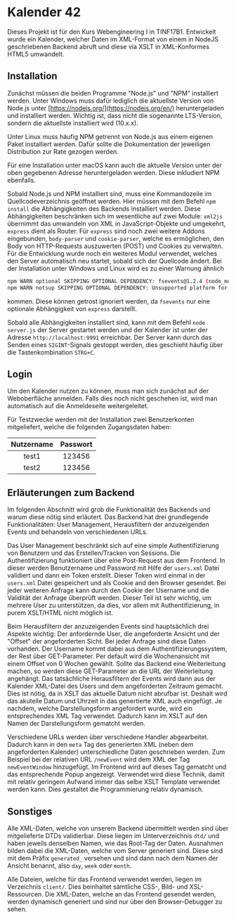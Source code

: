 # Kalender 42

Dieses Projekt ist für den Kurs Webengineering I in TINF17B1.
Entwickelt wurde ein Kalender, welcher Daten im XML-Format von einem in NodeJS
geschriebenen Backend abruft und diese via XSLT in XML-Konformes HTML5 umwandelt.

## Installation

Zunächst müssen die beiden Programme "Node.js" und "NPM" installiert werden.
Unter Windows muss dafür lediglich die aktuellste Version von Node.js unter
[https://nodejs.org/](https://nodejs.org/en/) heruntergeladen und installiert werden.
Wichtig ist, dass nicht die sogenannte LTS-Version, sondern die aktuellste installiert wird (10.x.x).

Unter Linux muss häufig NPM getrennt von Node.js aus einem eigenen Paket installiert werden.
Dafür sollte die Dokumentation der jeweiligen Distribution zur Rate gezogen werden.

Für eine Installation unter macOS kann auch die aktuelle Version unter der oben gegebenen Adresse
heruntergeladen werden. Diese inkludiert NPM ebenfalls.

Sobald Node.js und NPM installiert sind, muss eine Kommandozeile im Quellcodeverzeichnis geöffnet werden.
Hier müssen mit dem Befehl `npm install` die Abhängigkeiten des Backends installiert werden. Diese 
Abhängigkeiten beschränken sich im wesentliche auf zwei Module: `xml2js` übernimmt das umwandeln
von XML in JavaScript-Objekte und umgekehrt, `express` dient als Router. Für `express` sind noch zwei
weitere Addons eingebunden, `body-parser` und `cookie-parser`, welche es ermöglichen, den Body von HTTP-Requests
auszuwerten (POST) und Cookies zu verwalten. Für die Entwicklung wurde noch ein weiteres Modul verwendet,
welches den Server automatisch neu startet, sobald sich der Quellcode ändert.
Bei der Installation unter Windows und Linux wird es zu einer Warnung ähnlich 

```sh
npm WARN optional SKIPPING OPTIONAL DEPENDENCY: fsevents@1.2.4 (node_modules\fsevents):
npm WARN notsup SKIPPING OPTIONAL DEPENDENCY: Unsupported platform for fsevents@1.2.4: wanted {"os":"darwin","arch":"any"} (current: {"os":"win32","arch":"x64"})
```

kommen. Diese können getrost ignoriert werden, da `fsevents` nur eine optionale Abhängigkeit von `express` darstellt.

Sobald alle Abhängigkeiten installiert sind, kann mit dem Befehl `node server.js` der Server
gestartet werden und der Kalender ist unter der Adresse `http://localhost:9991` erreichbar.
Der Server kann durch das Senden eines `SIGINT`-Signals gestoppt werden, dies geschieht häufig 
über die Tastenkombination `STRG+C`.

## Login

Um den Kalender nutzen zu können, muss man sich zunächst auf der Weboberfläche anmelden.
Falls dies noch nicht geschehen ist, wird man automatisch auf die Anmeldeseite weitergeleitet.

Für Testzwecke werden mit der Installation zwei Benutzerkonten mitgeliefert, welche die folgenden
Zugangsdaten haben:

Nutzername | Passwort
:---------:| :------:
test1      | 123456
test2      | 123456

## Erläuterungen zum Backend

Im folgenden Abschnitt wird grob die Funktionalität des Backends und warum diese nötig sind erläutert.
Das Backend hat drei grundlegende Funktionalitäten: User Management, Herausfiltern der anzuzeigenden Events und behandeln von verschiedenen URLs.

Das User Management beschränkt sich auf eine simple Authentifizierung von Benutzern und das Erstellen/Tracken von Sessions.
Die Authentifizierung funktioniert über eine Post-Request aus dem Frontend. In dieser werden Benutzername und Password mit Hilfe der `users.xml` Datei validiert und dann ein Token erstellt.
Dieser Token wird einmal in der `users.xml` Datei gespeichert und als Cookie and den Browser gesendet.
Bei jeder weiteren Anfrage kann durch den Cookie der Username und die Validität der Anfrage überprüft werden.
Dieser Teil ist sehr wichtig, um mehrere User zu unterstützen, da dies, vor allem mit Authentifizierung, in purem XSLT/HTML nicht möglich ist.

Beim Herausfiltern der anzuzeigenden Events sind hauptsächlich drei Aspekte wichtig: Der anfordernde User, die angeforderte Ansicht und der "Offset" der angeforderten Sicht.
Bei jeder Anfrage sind diese Daten vorhanden. Der Username kommt dabei aus dem Authentifizierungssystem, der Rest über GET-Parameter. Per default wird die Wochenansicht mit einem Offset von 0 Wochen gewählt.
Sollte das Backend eine Weiterleitung machen, so werden diese GET-Parameter an die URL der Weiterleitung angehängt.
Das tatsächliche Herausfiltern der Events wird dann aus der Kalender XML-Datei des Users und dem angeforderten Zeitraum gemacht. Dies ist nötig, da in XSLT das aktuelle Datum nicht abrufbar ist.
Deshalt wird das akutelle Datum und Uhrzeit in das genertierte XML auch eingefügt.
Je nachdem, welche Darstellungsform angefordert wurde, wird ein entsprechendes XML Tag verwendet. Dadurch kann im XSLT auf den Namen der Darstellungsform gematcht werden.

Verschiedene URLs werden über verschiedene Handler abgearbeitet. Dadurch kann in den `meta` Tag des generierten XML (neben dem angeforderten Kalender) unterschiedliche Daten geschrieben werden.
Zum Beispiel bei der relativen URL `/newEvent` wird dem XML der Tag `newEventWindow` hinzugefügt. Im Frontend wird auf dieses Tag gematcht und das entsprechende Popup angezeigt.
Verwendet wird diese Technik, damit mit relativ geringem Aufwand immer das selbe XSLT Template verwendet werden kann.
Dies gestaltet die Programmierung relativ dynamisch.

## Sonstiges

Alle XML-Daten, welche von unserem Backend übermittelt werden sind über mitgelieferte DTDs validierbar.
Diese liegen im Unterverzeichnis `dtd/` und haben jeweils denselben Namen, wie das Root-Tag der Daten.
Ausnahmen bilden dabei die XML-Daten, welche vom Server generiert sind. Diese sind mit dem Präfix `generated_`
versehen und sind dann nach dem Namen der Ansicht benannt, also `day`, `week` oder `month`.

Alle Dateien, welche für das Frontend verwendet werden, liegen im Verzeichnis `client/`. Dies beinhaltet
sämtliche CSS-, Bild- und XSL-Ressourcen. Die XML-Daten, welche an das Frontend gesendet werden, werden
dynamisch generiert und sind nur über den Browser-Debugger zu sehen.
